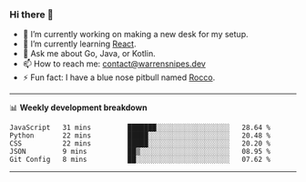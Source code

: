 ### Hi there 👋

- 🔭 I’m currently working on making a new desk for my setup.
- 🌱 I’m currently learning [React](https://reactjs.org/).
- 💬 Ask me about Go, Java, or Kotlin.
- 📫 How to reach me: contact@warrensnipes.dev
- ⚡ Fun fact: I have a blue nose pitbull named [Rocco](https://i.imgur.com/iLsSCKu.jpg).

-------

📊 **Weekly development breakdown**
<!--START_SECTION:waka-->
```text
JavaScript   31 mins         ███████░░░░░░░░░░░░░░░░░░   28.64 % 
Python       22 mins         █████░░░░░░░░░░░░░░░░░░░░   20.48 % 
CSS          22 mins         █████░░░░░░░░░░░░░░░░░░░░   20.20 % 
JSON         9 mins          ██▒░░░░░░░░░░░░░░░░░░░░░░   08.95 % 
Git Config   8 mins          ██░░░░░░░░░░░░░░░░░░░░░░░   07.62 % 
```
<!--END_SECTION:waka-->

-------
